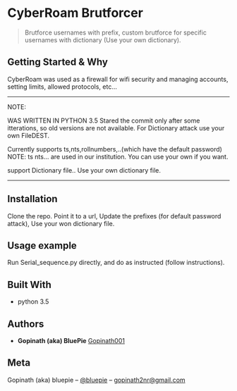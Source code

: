 # CyberRoam Brutforcer
> Brutforce usernames with prefix, custom brutforce for specific usernames with dictionary (Use your own dictionary).


## Getting Started & Why

CyberRoam was used as a firewall for wifi security and managing accounts, setting limits, allowed protocols,
etc...

* * *

NOTE:

WAS WRITTEN IN PYTHON 3.5
Stared the commit only after some itterations, so old versions are not available.
For Dictionary attack use your own FileDEST.


Currently supports ts,nts,rollnumbers,..(which have the default password)
NOTE: ts nts... are used in our institution. You can use your own if you want.

support Dictionary file.. Use your own dictionary file.

* * *

## Installation

Clone the repo.
Point it to a url,
Update the prefixes (for default password attack),
Use your won dictionary file.

## Usage example

Run Serial_sequence.py directly, and do as instructed (follow instructions).

## Built With

* python 3.5

## Authors

* **Gopinath (aka) BluePie** [Gopinath001](https://github.com/Gopinath001)


## Meta

Gopinath (aka) bluepie – [@bluepie](https://twitter.com/xbluepie) – gopinath2nr@gmail.com


